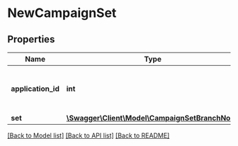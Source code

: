 # NewCampaignSet

## Properties
Name | Type | Description | Notes
------------ | ------------- | ------------- | -------------
**application_id** | **int** | The ID of the application that owns this entity. | 
**set** | [**\Swagger\Client\Model\CampaignSetBranchNode**](CampaignSetBranchNode.md) |  | 

[[Back to Model list]](../README.md#documentation-for-models) [[Back to API list]](../README.md#documentation-for-api-endpoints) [[Back to README]](../README.md)


